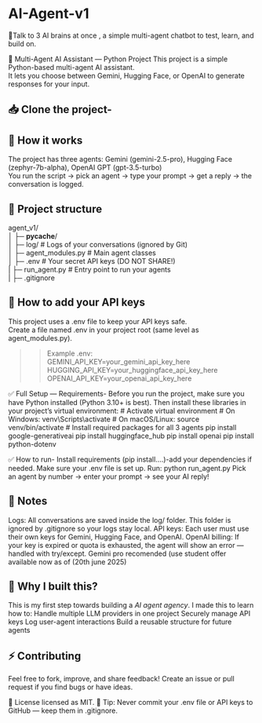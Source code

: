 # AI-Agent-v1
💫Talk to 3 AI brains at once , a simple multi-agent chatbot to test, learn, and build on.

🧩 Multi-Agent AI Assistant — Python Project
This project is a simple Python-based multi-agent AI assistant.  
It lets you choose between Gemini, Hugging Face, or OpenAI to generate responses for your input.

## 📥 Clone the project-
     
## 🚀 How it works
  The project has three agents:
   Gemini (gemini-2.5-pro),
   Hugging Face (zephyr-7b-alpha),
   OpenAI GPT (gpt-3.5-turbo)  
  You run the script → pick an agent → type your prompt → get a reply → the conversation is logged.

## 📂 Project structure
 agent_v1/  
 │   ├─ __pycache__/  
 │   ├─ log/               # Logs of your conversations (ignored by Git)  
 │   ├─ agent_modules.py   # Main agent classes  
 │   ├─ .env               # Your secret API keys (DO NOT SHARE!)  
 |   ├─ run_agent.py       # Entry point to run your agents  
 |   ├─ .gitignore   

## 🔑 How to add your API keys
  This project uses a .env file to keep your API keys safe.  
  Create a file named .env in your project root (same level as agent_modules.py).  
  >>Example .env:  
     GEMINI_API_KEY=your_gemini_api_key_here  
     HUGGING_API_KEY=your_huggingface_api_key_here  
     OPENAI_API_KEY=your_openai_api_key_here  

✅ Full Setup — Requirements-
  Before you run the project, make sure you have Python installed (Python 3.10+ is best).
  Then install these libraries in your project’s virtual environment:
    # Activate virtual environment
    # On Windows:
    venv\Scripts\activate
    # On macOS/Linux:
    source venv/bin/activate
    # Install required packages for all 3 agents
    pip install google-generativeai
    pip install huggingface_hub 
    pip install openai
    pip install python-dotenv

✅ How to run-
  Install requirements (pip install....)-add your dependencies if needed.
  Make sure your .env file is set up.
 Run:
   python run_agent.py
  Pick an agent by number → enter your prompt → see your AI reply!

## 📌 Notes
  Logs: All conversations are saved inside the log/ folder. This folder is ignored by .gitignore so your logs stay local.
  API keys: Each user must use their own keys for Gemini, Hugging Face, and OpenAI.
  OpenAI billing: If your key is expired or quota is exhausted, the agent will show an error — handled with try/except.
  Gemini pro recomended (use student offer available now as of (20th june 2025) 

## 🫧 Why I built this?
  This is my first step towards building a *AI agent agency*.
  I made this to learn how to:
    Handle multiple LLM providers in one project
    Securely manage API keys
    Log user-agent interactions
    Build a reusable structure for future agents  

## ⚡️ Contributing
  Feel free to fork, improve, and share feedback!
  Create an issue or pull request if you find bugs or have ideas.

📃 License
  licensed as MIT. 
📌 Tip: Never commit your .env file or API keys to GitHub — keep them in .gitignore.

